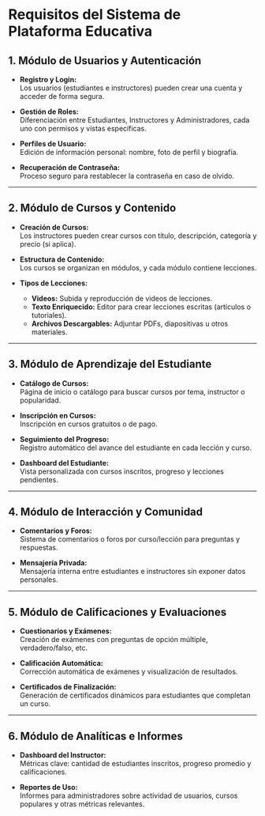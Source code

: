 # Requisitos del Sistema de Plataforma Educativa

## 1. Módulo de Usuarios y Autenticación

- **Registro y Login:**  
    Los usuarios (estudiantes e instructores) pueden crear una cuenta y acceder de forma segura.

- **Gestión de Roles:**  
    Diferenciación entre Estudiantes, Instructores y Administradores, cada uno con permisos y vistas específicas.

- **Perfiles de Usuario:**  
    Edición de información personal: nombre, foto de perfil y biografía.

- **Recuperación de Contraseña:**  
    Proceso seguro para restablecer la contraseña en caso de olvido.

---

## 2. Módulo de Cursos y Contenido

- **Creación de Cursos:**  
    Los instructores pueden crear cursos con título, descripción, categoría y precio (si aplica).

- **Estructura de Contenido:**  
    Los cursos se organizan en módulos, y cada módulo contiene lecciones.

- **Tipos de Lecciones:**  
    - **Videos:** Subida y reproducción de videos de lecciones.
    - **Texto Enriquecido:** Editor para crear lecciones escritas (artículos o tutoriales).
    - **Archivos Descargables:** Adjuntar PDFs, diapositivas u otros materiales.

---

## 3. Módulo de Aprendizaje del Estudiante

- **Catálogo de Cursos:**  
    Página de inicio o catálogo para buscar cursos por tema, instructor o popularidad.

- **Inscripción en Cursos:**  
    Inscripción en cursos gratuitos o de pago.

- **Seguimiento del Progreso:**  
    Registro automático del avance del estudiante en cada lección y curso.

- **Dashboard del Estudiante:**  
    Vista personalizada con cursos inscritos, progreso y lecciones pendientes.

---

## 4. Módulo de Interacción y Comunidad

- **Comentarios y Foros:**  
    Sistema de comentarios o foros por curso/lección para preguntas y respuestas.

- **Mensajería Privada:**  
    Mensajería interna entre estudiantes e instructores sin exponer datos personales.

---

## 5. Módulo de Calificaciones y Evaluaciones

- **Cuestionarios y Exámenes:**  
    Creación de exámenes con preguntas de opción múltiple, verdadero/falso, etc.

- **Calificación Automática:**  
    Corrección automática de exámenes y visualización de resultados.

- **Certificados de Finalización:**  
    Generación de certificados dinámicos para estudiantes que completan un curso.

---

## 6. Módulo de Analíticas e Informes

- **Dashboard del Instructor:**  
    Métricas clave: cantidad de estudiantes inscritos, progreso promedio y calificaciones.

- **Reportes de Uso:**  
    Informes para administradores sobre actividad de usuarios, cursos populares y otras métricas relevantes.